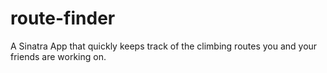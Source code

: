# route-finder
A Sinatra App that quickly keeps track of the climbing routes you and your friends are working on.
